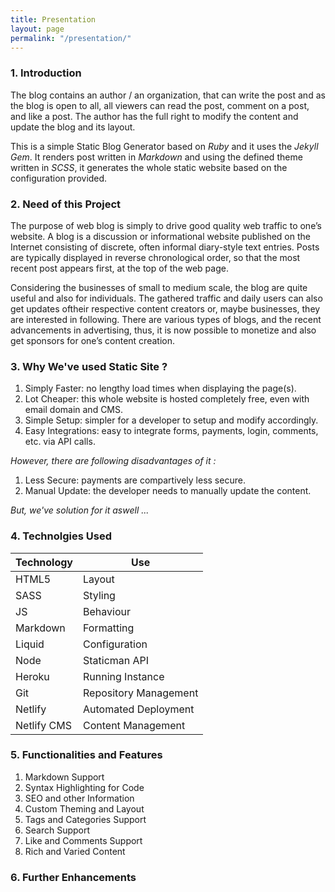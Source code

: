 ```yaml
---
title: Presentation
layout: page
permalink: "/presentation/"
---
```


### 1. Introduction
The blog contains an author / an organization, that can write the post and as the blog is open to all, all viewers can read the post, comment on a post, and like a post. The author has the full right to modify the content and update the blog and its layout.

This is a simple Static Blog Generator based on *Ruby* and it uses the *Jekyll Gem*. It renders post written in *Markdown* and using the defined theme written in *SCSS*, it generates the whole static website based on the configuration provided.
### 2. Need of this Project
The purpose of web blog is simply to drive good quality web traffic to one’s website. A blog is a discussion or informational website published on the Internet consisting of discrete, often informal diary-style text entries. Posts are typically displayed in reverse chronological order, so that the most recent post appears first, at the top of the web page.

Considering the businesses of small to medium scale, the blog are quite useful and also for individuals. The gathered traffic and daily users can also get updates oftheir respective content creators or, maybe businesses, they are interested in following. There are various types of blogs, and the recent advancements in advertising, thus, it is now possible to monetize and also get sponsors for one’s content creation.

### 3. Why We've used Static Site ?
1. Simply Faster: no lengthy load times when displaying the page(s).
2. Lot Cheaper: this whole website is hosted completely free, even with email domain and CMS.
3. Simple Setup: simpler for a developer to setup and modify accordingly.
4. Easy Integrations: easy to integrate forms, payments, login, comments, etc. via API calls.

*However, there are following disadvantages of it :*
1. Less Secure: payments are compartively less secure.
2. Manual Update: the developer needs to manually update the content.

*But, we've solution for it aswell ...*

### 4. Technolgies Used




| Technology | Use |
| -------- | -------- |
| HTML5     | Layout     |
| SASS     | Styling     |
| JS     | Behaviour     |
| Markdown     | Formatting     |
| Liquid     | Configuration     |
| Node     | Staticman API     |
| Heroku     | Running Instance     |
| Git     | Repository Management     |
| Netlify     | Automated Deployment     |
| Netlify CMS     | Content Management     |



### 5. Functionalities and Features
1. Markdown Support
2. Syntax Highlighting for Code
3. SEO and other Information
4. Custom Theming and Layout
5. Tags and Categories Support
6. Search Support
7. Like and Comments Support
8. Rich and Varied Content

### 6. Further Enhancements
